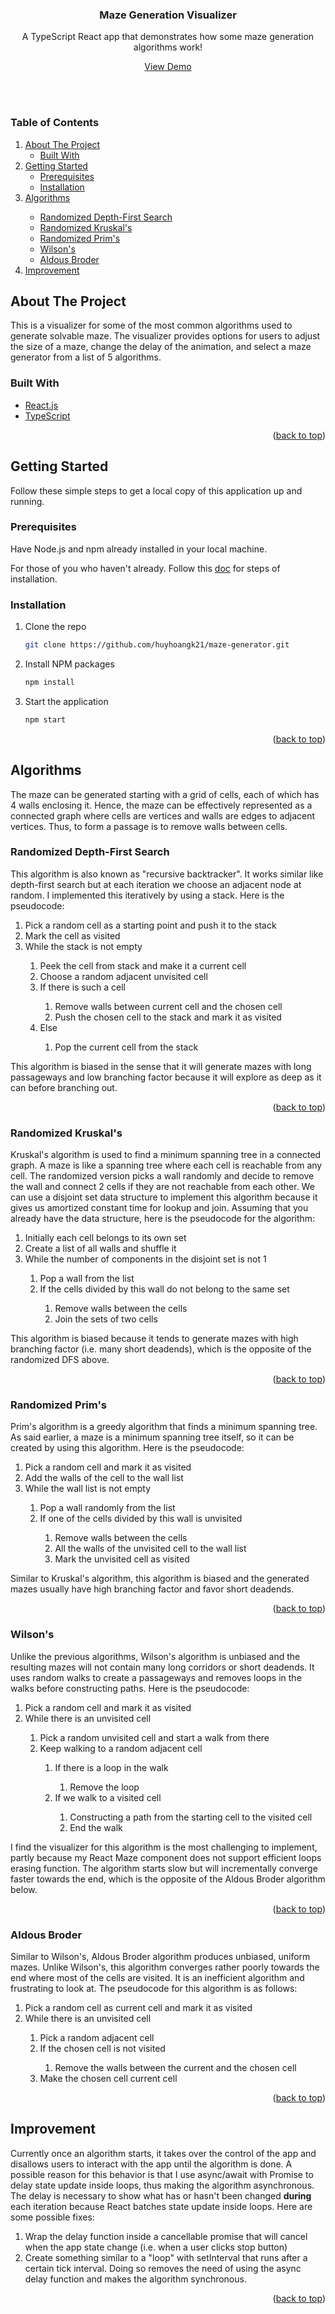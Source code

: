 <div id="top"></div>

<!-- PROJECT LOGO -->
<div align="center">
<!--   <img src="/src/assets/maze.svg" alt="Logo"/> -->

  <h3 align="center">Maze Generation Visualizer</h3>

  <p align="center">
    <p align="center">A TypeScript React app that demonstrates how some maze generation algorithms work!</p>
    <a href="https://hoangple-maze.netlify.app" target="_blank">View Demo</a>
  </p>
</div>
<br/>
<br/>

<!-- TABLE OF CONTENTS -->
### Table of Contents
<ol>
  <li>
    <a href="#about-the-project">About The Project</a>
      <ul>
        <li><a href="#built-with">Built With</a></li>
      </ul>
  </li>
  <li>
    <a href="#getting-started">Getting Started</a>
      <ul>
        <li><a href="#prerequisites">Prerequisites</a></li>
        <li><a href="#installation">Installation</a></li>
      </ul>
  </li>
  <li><a href="#algorithms">Algorithms</a></li>
      <ul>
        <li><a href="#randomized-depth-first-search">Randomized Depth-First Search</a></li>
        <li><a href="#randomized-kruskals">Randomized Kruskal's</a></li>
        <li><a href="#randomized-prims">Randomized Prim's</a></li>
        <li><a href="#wilsons">Wilson's</a></li>
        <li><a href="#aldous-broder">Aldous Broder</a></li>
      </ul>
  <li><a href="#improvement">Improvement</a></li>

</ol>

<!-- ABOUT THE PROJECT -->
## About The Project

This is a visualizer for some of the most common algorithms used to generate solvable maze. The visualizer provides options for users to adjust the size of a maze, change the delay of the animation, and select a maze generator from a list of 5 algorithms.

### Built With

* [React.js](https://reactjs.org/)
* [TypeScript](https://www.typescriptlang.org/)

<p align="right">(<a href="#top">back to top</a>)</p>



<!-- GETTING STARTED -->
## Getting Started

Follow these simple steps to get a local copy of this application up and running.

### Prerequisites

Have Node.js and npm already installed in your local machine.

For those of you who haven't already. Follow this [doc](https://docs.npmjs.com/downloading-and-installing-node-js-and-npm) for steps of installation.

### Installation

1. Clone the repo
   ```sh
   git clone https://github.com/huyhoangk21/maze-generator.git
   ```
2. Install NPM packages
   ```sh
   npm install
   ```
3. Start the application
   ```sh
   npm start
   ```

<p align="right">(<a href="#top">back to top</a>)</p>


<!-- ALGORITHMS -->
## Algorithms

The maze can be generated starting with a grid of cells, each of which has 4 walls enclosing it. Hence, the maze can be effectively represented as a connected graph where cells are vertices and walls are edges to adjacent vertices. Thus, to form a passage is to remove walls between cells.

### Randomized Depth-First Search

This algorithm is also known as "recursive backtracker". It works similar like depth-first search but at each iteration we choose an adjacent node at random. I implemented this iteratively by using a stack. Here is the pseudocode:

<ol type="1">
  <li>Pick a random cell as a starting point and push it to the stack</li>
  <li>Mark the cell as visited</li>
  <li>While the stack is not empty</li>
  <ol type="1">
    <li>Peek the cell from stack and make it a current cell</li>
    <li>Choose a random adjacent unvisited cell</li>
    <li>If there is such a cell</li>
    <ol type="1">
      <li>Remove walls between current cell and the chosen cell</li>
      <li>Push the chosen cell to the stack and mark it as visited</li>
    </ol>
    <li>Else</li>
    <ol type="1">
      <li>Pop the current cell from the stack</li>
    </ol>
  </ol>
</ol>

This algorithm is biased in the sense that it will generate mazes with long passageways and low branching factor because it will explore as deep as it can before branching out.
     
<p align="right">(<a href="#top">back to top</a>)</p>

### Randomized Kruskal's

Kruskal's algorithm is used to find a minimum spanning tree in a connected graph. A maze is like a spanning tree where each cell is reachable from any cell. The randomized version picks a wall randomly and decide to remove the wall and connect 2 cells if they are not reachable from each other. We can use a disjoint set data structure to implement this algorithm because it gives us amortized constant time for lookup and join. Assuming that you already have the data structure, here is the pseudocode for the algorithm:

<ol type="1">
  <li>Initially each cell belongs to its own set</li>
  <li>Create a list of all walls and shuffle it</li>
  <li>While the number of components in the disjoint set is not 1</li>
  <ol type="1">
    <li>Pop a wall from the list</li>
    <li>If the cells divided by this wall do not belong to the same set</li>
    <ol type="1">
      <li>Remove walls between the cells</li>
      <li>Join the sets of two cells</li>
    </ol>
  </ol>
</ol>

This algorithm is biased because it tends to generate mazes with high branching factor (i.e. many short deadends), which is the opposite of the randomized DFS above.

<p align="right">(<a href="#top">back to top</a>)</p>

### Randomized Prim's

Prim's algorithm is a greedy algorithm that finds a minimum spanning tree. As said earlier, a maze is a minimum spanning tree itself, so it can be created by using this algorithm. Here is the pseudocode:

<ol type="1">
  <li>Pick a random cell and mark it as visited</li>
  <li>Add the walls of the cell to the wall list</li>
  <li>While the wall list is not empty</li>
  <ol type="1">
    <li>Pop a wall randomly from the list</li>
    <li>If one of the cells divided by this wall is unvisited</li>
    <ol type="1">
      <li>Remove walls between the cells</li>
      <li>All the walls of the unvisited cell to the wall list</li>
      <li>Mark the unvisited cell as visited</li>
    </ol>
  </ol>
</ol>

Similar to Kruskal's algorithm, this algorithm is biased and the generated mazes usually have high branching factor and favor short deadends.
<p align="right">(<a href="#top">back to top</a>)</p>

### Wilson's

Unlike the previous algorithms, Wilson's algorithm is unbiased and the resulting mazes will not contain many long corridors or short deadends. It uses random walks to create a passageways and removes loops in the walks before constructing paths. Here is the pseudocode:

<ol type="1">
  <li>Pick a random cell and mark it as visited</li>
  <li>While there is an unvisited cell</li>
  <ol type="1">
    <li>Pick a random unvisited cell and start a walk from there</li>
    <li>Keep walking to a random adjacent cell</li>
    <ol type="1">
      <li>If there is a loop in the walk</li>
      <ol type="1">
        <li>Remove the loop</li>
      </ol>
      <li>If we walk to a visited cell</li>
       <ol type="1">
        <li>Constructing a path from the starting cell to the visited cell</li>
        <li>End the walk</li>
      </ol>
    </ol>
  </ol>
</ol>

I find the visualizer for this algorithm is the most challenging to implement, partly because my React Maze component does not support efficient loops erasing function. The algorithm starts slow but will incrementally converge faster towards the end, which is the opposite of the Aldous Broder algorithm below. 

<p align="right">(<a href="#top">back to top</a>)</p>

### Aldous Broder

Similar to Wilson's, Aldous Broder algorithm produces unbiased, uniform mazes. Unlike Wilson's, this algorithm converges rather poorly towards the end where most of the cells are visited. It is an inefficient algorithm and frustrating to look at. The pseudocode for this algorithm is as follows:

<ol type="1">
  <li>Pick a random cell as current cell and mark it as visited</li>
  <li>While there is an unvisited cell</li>
  <ol type="1">
    <li>Pick a random adjacent cell</li>
    <li>If the chosen cell is not visited</li>
    <ol type="1">
      <li>Remove the walls between the current and the chosen cell</li>   
    </ol>
    <li>Make the chosen cell current cell</li>
  </ol>
</ol>


<p align="right">(<a href="#top">back to top</a>)</p>


<!-- IMPROVEMENTS -->
## Improvement

Currently once an algorithm starts, it takes over the control of the app and disallows users to interact with the app until the algorithm is done. A possible reason for this behavior is that I use async/await with Promise to delay state update inside loops, thus making the algorithm asynchronous. The delay is necessary to show what has or hasn't been changed **during** each iteration because React batches state update inside loops. Here are some possible fixes:

1. Wrap the delay function inside a cancellable promise that will cancel when the app state change (i.e. when a user clicks stop button)
2. Create something similar to a "loop" with setInterval that runs after a certain tick interval. Doing so removes the need of using the async delay function and makes the algorithm synchronous.

<p align="right">(<a href="#top">back to top</a>)</p>
